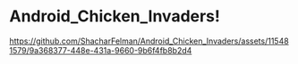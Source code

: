 # Android_Chicken_Invaders!

https://github.com/ShacharFelman/Android_Chicken_Invaders/assets/115481579/9a368377-448e-431a-9660-9b6f4fb8b2d4

